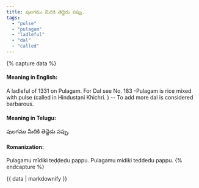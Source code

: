 ```yaml
---
title: పులగము మీదికి తెడ్డెడు పప్పు.
tags:
  - "pulse"
  - "pulagam"
  - "ladleful"
  - "dal"
  - "called"
---
```


{% capture data %}
#### Meaning in English:
A ladleful of 1331 on Pulagam.
For Dal see No. 183 -Pulagam is rice mixed with pulse (called in Hindustani Khichri. ) -- To add more dal is considered barbarous.

#### Meaning in Telugu:
పులగము మీదికి తెడ్డెడు పప్పు.

#### Romanization:
Pulagamu mīdiki teḍḍeḍu pappu.
Pulagamu midiki teddedu pappu.
{% endcapture %}

{{ data | markdownify }}

